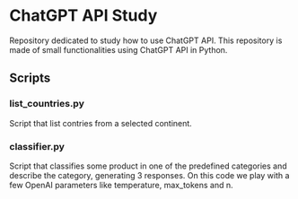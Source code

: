 # ChatGPT API Study

Repository dedicated to study how to use ChatGPT API. This repository is made of small functionalities using ChatGPT API in Python.

## Scripts

### list_countries.py

Script that list contries from a selected continent.

### classifier.py

Script that classifies some product in one of the predefined categories and describe the category, generating 3 responses. On this code we play with a few OpenAI parameters like temperature, max_tokens and n. 


